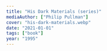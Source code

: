 ```yaml
---
title: "His Dark Materials (series)"
mediaAuthor: ["Philip Pullman"]
cover: "his-dark-materials.webp"
date: "2021-01-01"
tags: ["book"]
year: "1995"
---
```

